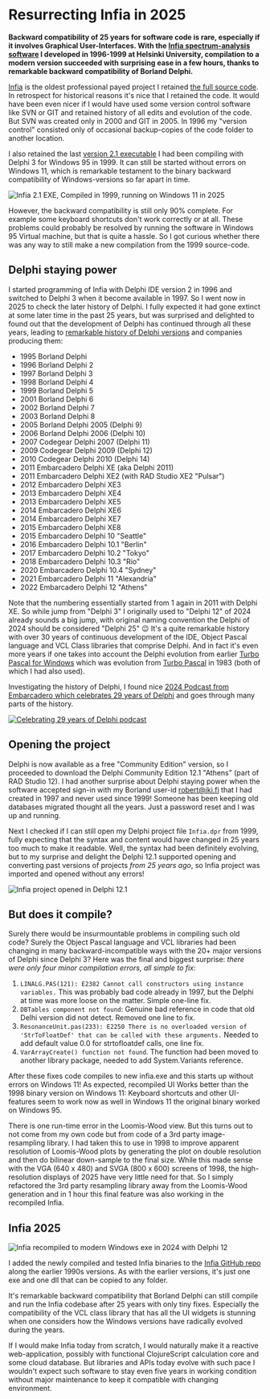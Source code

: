 # Resurrecting Infia in 2025

**Backward compatibility of 25 years for software code is rare, especially if it involves Graphical User-Interfaces. With the [Infia spectrum-analysis software](https://www.brotherus.net/post/creating-the-infia-spectrum-analysis-software-in-1996-1998) I developed in 1996-1999 at Helsinki University, compilation to a modern version succeeded with surprising ease in a few hours, thanks to remarkable backward compatibility of Borland Delphi.**

[Infia](https://www.brotherus.net/post/creating-the-infia-spectrum-analysis-software-in-1996-1998) is the oldest professional payed project I retained [the full source code](https://github.com/rbrother/Infia). In retrospect for historical reasons it's nice that I retained the code. It would have been even nicer if I would have used some version control software like SVN or GIT and retained history of all edits and evolution of the code. But SVN was created only in 2000 and GIT in 2005. In 1996 my "version control" consisted only of occasional backup-copies of the code folder to another location.

I also retained the last [version 2.1 executable](https://github.com/rbrother/Infia/tree/master/Binaries%201999-12-01%20-%20Version%202.1) I had been compiling with Delphi 3 for Windows 95 in 1999. It can still be started without errors on Windows 11, which is remarkable testament to the binary backward compatibility of Windows-versions so far apart in time.

![Infia 2.1 EXE, Compiled in 1999, running on Windows 11 in 2025](https://raw.githubusercontent.com/rbrother/articles/refs/heads/main/resurrect-infia-2025/infia21.png)

However, the backward compatibility is still only 90% complete. For example some keyboard shortcuts don't work correctly or at all. These problems could probably be resolved by running the software in Windows 95 Virtual machine, but that is quite a hassle. So I got curious whether there was any way to still make a new compilation from the 1999 source-code.

## Delphi staying power

I started programming of Infia with Delphi IDE version 2 in 1996 and switched to Delphi 3 when it become available in 1997. So I went now in 2025 to check the later history of Delphi. I fully expected it had gone extinct at some later time in the past 25 years, but was surprised and delighted to found out that the development of Delphi has continued through all these years, leading to [remarkable history of Delphi versions](https://en.wikipedia.org/wiki/History_of_Delphi_(software)) and companies producing them:

* 1995 Borland Delphi
* 1996 Borland Delphi 2
* 1997 Borland Delphi 3
* 1998 Borland Delphi 4
* 1999 Borland Delphi 5
* 2001 Borland Delphi 6
* 2002 Borland Delphi 7
* 2003 Borland Delphi 8
* 2005 Borland Delphi 2005 (Delphi 9)
* 2006 Borland Delphi 2006 (Delphi 10)
* 2007 Codegear Delphi 2007 (Delphi 11)
* 2009 Codegear Delphi 2009 (Delphi 12)
* 2010 Codegear Delphi 2010 (Delphi 14)
* 2011 Embarcadero Delphi XE (aka Delphi 2011)
* 2011 Embarcadero Delphi XE2 (with RAD Studio XE2 "Pulsar")
* 2012 Embarcadero Delphi XE3
* 2013 Embarcadero Delphi XE4
* 2013 Embarcadero Delphi XE5
* 2014 Embarcadero Delphi XE6
* 2014 Embarcadero Delphi XE7
* 2015 Embarcadero Delphi XE8
* 2015 Embarcadero Delphi 10 "Seattle"
* 2016 Embarcadero Delphi 10.1 "Berlin"
* 2017 Embarcadero Delphi 10.2 "Tokyo"
* 2018 Embarcadero Delphi 10.3 "Rio"
* 2020 Embarcadero Delphi 10.4 "Sydney"
* 2021 Embarcadero Delphi 11 "Alexandria"
* 2022 Embarcadero Delphi 12 "Athens"

Note that the numbering essentially started from 1 again in 2011 with Delphi XE. So while jump from "Delphi 3" I originally used to "Delphi 12" of 2024 already sounds a big jump, with original naming convention the Delphi of 2024 should be considered "Delphi 25" 😉 It's a quite remarkable history with over 30 years of continuous development of the IDE, Object Pascal language and VCL Class libraries that comprise Delphi. And in fact it's even more years if one takes into account the Delphi evolution from earlier [Turbo Pascal for Windows](https://en.wikipedia.org/wiki/Turbo_Pascal#Turbo_Pascal_for_Windows) which was evolution from [Turbo Pascal](https://en.wikipedia.org/wiki/Turbo_Pascal) in 1983 (both of which I had also used).

Investigating the history of Delphi, I found nice [2024 Podcast from Embarcadero which celebrates 29 years of Delphi](https://www.youtube.com/watch?v=n68luA9X_KU) and goes through many parts of the history.

[![Celebrating 29 years of Delphi podcast](https://raw.githubusercontent.com/rbrother/articles/refs/heads/main/resurrect-infia-2025/delphi29.jpg)](https://www.youtube.com/watch?v=n68luA9X_KU)

## Opening the project

Delphi is now available as a free "Community Edition" version, so I proceeded to download the Delphi Community Edition 12.1 "Athens" (part of RAD Studio 12). I had another surprise about Delphi staying power when the software accepted sign-in with my Borland user-id [robert@iki.fi](mailto:robert@iki.fi) that I had created in 1997 and never used since 1999! Someone has been keeping old databases migrated thought all the years. Just a password reset and I was up and running.

Next I checked if I can still open my Delphi project file `Infia.dpr` from 1999, fully expecting that the syntax and content would have changed in 25 years too much to make it readable. Well, the syntax had been definitely evolving, but to my surprise and delight the Delphi 12.1 supported opening and converting past versions of projects *from 25 years ago*, so Infia project was imported and opened without any errors!

![Infia project opened in Delphi 12.1](https://raw.githubusercontent.com/rbrother/articles/refs/heads/main/resurrect-infia-2025/delphi12.png)

## But does it compile?

Surely there would be insurmountable problems in compiling such old code? Surely the Object Pascal language and VCL libraries had been changing in many backward-incompatible ways with the 20+ major versions of Delphi since Delphi 3? Here was the final and biggest surprise: *there were only four minor compilation errors, all simple to fix*:

1. `LINALG.PAS(121): E2382 Cannot call constructors using instance variables.` This was probably bad code already in 1997, but the Delphi at time was more loose on the matter. Simple one-line fix.
1. `DBTables component not found`: Genuine bad reference in code that old Delhi version did not detect. Removed one line to fix.
1. `ResonanceUnit.pas(233): E2250 There is no overloaded version of 'StrToFloatDef' that can be called with these arguments.` Needed to add default value 0.0 for strtofloatdef calls, one line fix.
1. `VarArrayCreate() function not found`. The function had been moved to another library package, needed to add System.Variants reference.

After these fixes code compiles to new infia.exe and this starts up without errors on Windows 11! As expected, recompiled UI Works better than the 1998 binary version on Windows 11: Keyboard shortcuts and other UI-features seem to work now as well in Windows 11 the original binary worked on Windows 95.

There is one run-time error in the Loomis-Wood view. But this turns out to not come from my own code but from code of a 3rd party image-resampling library. I had taken this to use in 1998 to improve apparent resolution of Loomis-Wood plots by generating the plot on double resolution and then do bilinear down-sample to the final size. While this made sense with the VGA (640 x 480) and SVGA (800 x 600) screens of 1998, the high-resolution displays of 2025 have very little need for that. So I simply refactored the 3rd party resampling library away from the Loomis-Wood generation and in 1 hour this final feature was also working in the recompiled Infia.

## Infia 2025

![Infia recompiled to modern Windows exe in 2024 with Delphi 12](https://raw.githubusercontent.com/rbrother/articles/refs/heads/main/resurrect-infia-2025/infia-2024.png)

I added the newly compiled and tested Infia binaries to the [Infia GitHub repo](https://github.com/rbrother/Infia/tree/master/Binaries%202024-11-21%20-%20Version%202.2) along the earlier 1990s versions. As with the earlier versions, it's just one exe and one dll that can be copied to any folder.

It's remarkable backward compatibility that Borland Delphi can still compile and run the Infia codebase after 25 years with only tiny fixes. Especially the compatibility of the VCL class library that has all the UI widgets is stunning when one considers how the Windows versions have radically evolved during the years.

If I would make Infia today from scratch, I would naturally make it a reactive web-application, possibly with functional ClojureScript calculation core and some cloud database. But libraries and APIs today evolve with such pace I wouldn't expect such software to stay even five years in working condition without major maintenance to keep it compatible with changing environment.
